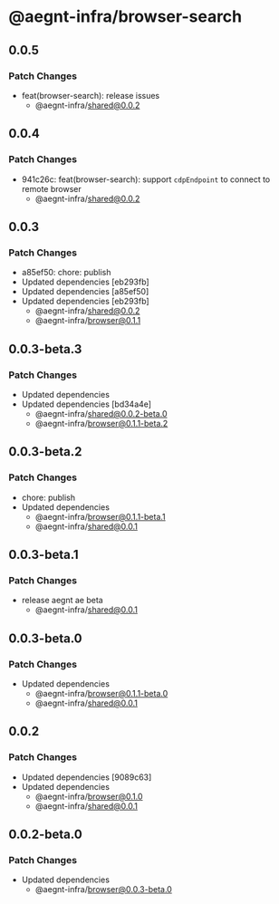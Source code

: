 # @aegnt-infra/browser-search

## 0.0.5

### Patch Changes

- feat(browser-search): release issues
  - @aegnt-infra/shared@0.0.2

## 0.0.4

### Patch Changes

- 941c26c: feat(browser-search): support `cdpEndpoint` to connect to remote browser
  - @aegnt-infra/shared@0.0.2

## 0.0.3

### Patch Changes

- a85ef50: chore: publish
- Updated dependencies [eb293fb]
- Updated dependencies [a85ef50]
- Updated dependencies [eb293fb]
  - @aegnt-infra/shared@0.0.2
  - @aegnt-infra/browser@0.1.1

## 0.0.3-beta.3

### Patch Changes

- Updated dependencies
- Updated dependencies [bd34a4e]
  - @aegnt-infra/shared@0.0.2-beta.0
  - @aegnt-infra/browser@0.1.1-beta.2

## 0.0.3-beta.2

### Patch Changes

- chore: publish
- Updated dependencies
  - @aegnt-infra/browser@0.1.1-beta.1
  - @aegnt-infra/shared@0.0.1

## 0.0.3-beta.1

### Patch Changes

- release aegnt ae beta
  - @aegnt-infra/shared@0.0.1

## 0.0.3-beta.0

### Patch Changes

- Updated dependencies
  - @aegnt-infra/browser@0.1.1-beta.0
  - @aegnt-infra/shared@0.0.1

## 0.0.2

### Patch Changes

- Updated dependencies [9089c63]
- Updated dependencies
  - @aegnt-infra/browser@0.1.0
  - @aegnt-infra/shared@0.0.1

## 0.0.2-beta.0

### Patch Changes

- Updated dependencies
  - @aegnt-infra/browser@0.0.3-beta.0
